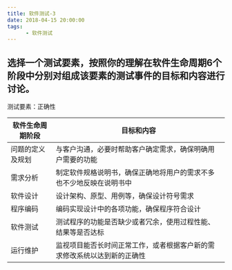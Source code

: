 ```yaml
---
title: 软件测试-3
date: 2018-04-15 20:00:00
tags:
      - 软件测试
---
```


## 选择一个测试要素，按照你的理解在软件生命周期6个阶段中分别对组成该要素的测试事件的目标和内容进行讨论。

测试要素：正确性

| 软件生命周期阶段 | 目标和内容                                |
| -------- | ------------------------------------ |
| 问题的定义及规划 | 与客户沟通，必要时帮助客户确定需求，确保明确用户需要的功能        |
| 需求分析     | 制定软件规格说明书，确保正确地将用户的需求不多也不少地反映在说明书中   |
| 软件设计     | 设计架构、原型、用例等，确保设计符号需求                 |
| 程序编码     | 编码实现设计中的各项功能，确保程序符合设计                |
| 软件测试     | 测试程序的功能是否缺少或者冗余，使用过程性能、结果等是否达标       |
| 运行维护     | 监视项目能否长时间正常工作，或者根据客户新的需求修改系统以达到新的正确性 |



